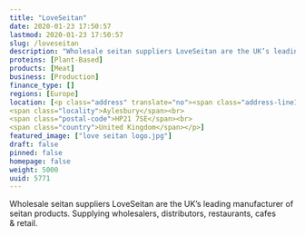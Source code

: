 ```yaml
---
title: "LoveSeitan"
date: 2020-01-23 17:50:57
lastmod: 2020-01-23 17:50:57
slug: /loveseitan
description: "Wholesale seitan suppliers LoveSeitan are the UK’s leading manufacturer of seitan products. Supplying wholesalers, distributors, restaurants, cafes & retail."
proteins: [Plant-Based]
products: [Meat]
business: [Production]
finance_type: []
regions: [Europe]
location: [<p class="address" translate="no"><span class="address-line1">Highbridge Road</span><br>
<span class="locality">Aylesbury</span><br>
<span class="postal-code">HP21 7SE</span><br>
<span class="country">United Kingdom</span></p>]
featured_image: ["love seitan logo.jpg"]
draft: false
pinned: false
homepage: false
weight: 5000
uuid: 5771
---
```

Wholesale seitan suppliers LoveSeitan are the UK’s leading manufacturer of seitan products. Supplying wholesalers, distributors, restaurants, cafes <span class="amp">&</span> retail.

